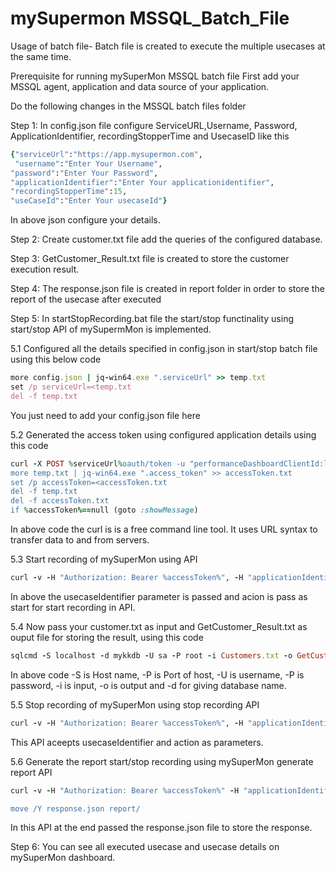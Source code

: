 #  mySupermon MSSQL_Batch_File

Usage of batch file-
Batch file is created to execute the multiple usecases at the same time. 

Prerequisite for running  mySuperMon  MSSQL batch file
First add your  MSSQL agent, application and data source of your application.

Do the following changes in the  MSSQL batch files folder

Step 1: In config.json file configure ServiceURL,Username, Password, ApplicationIdentifier, recordingStopperTime and UsecaseID like this
```ruby
{"serviceUrl":"https://app.mysupermon.com",
 "username":"Enter Your Username", 
"password":"Enter Your Password", 
"applicationIdentifier":"Enter Your applicationidentifier", 
"recordingStopperTime":15,
"useCaseId":"Enter Your usecaseId"}
```

In above json configure your details. 
 
Step 2: Create customer.txt file add the queries of the configured database.

Step 3: GetCustomer_Result.txt file is created to store the customer execution result.

Step 4: The response.json file is created in report folder in order to store the report of the usecase after executed

Step 5: In startStopRecording.bat file the start/stop functinality using start/stop API of mySupermMon is implemented.

5.1 Configured all the details specified in config.json in start/stop batch file using this below code
```ruby
more config.json | jq-win64.exe ".serviceUrl" >> temp.txt
set /p serviceUrl=<temp.txt
del -f temp.txt
```
You just need to add your config.json file here

5.2 Generated the access token using configured application details using this code
```ruby
curl -X POST %serviceUrl%oauth/token -u "performanceDashboardClientId:ljknsqy9tp6123" -d "grant_type=password" -d "username=%username%" -d "password=%password%" >> temp.txt
more temp.txt | jq-win64.exe ".access_token" >> accessToken.txt
set /p accessToken=<accessToken.txt
del -f temp.txt
del -f accessToken.txt
if %accessToken%==null (goto :showMessage)
```
In above code the curl is is a free command line tool. It uses URL syntax to transfer data to and from servers.

5.3 Start recording of mySuperMon using API 
```ruby
curl -v -H "Authorization: Bearer %accessToken%", -H "applicationIdentifier:%applicationIdentifier%" -X GET %serviceUrl%devaten/data/operation?usecaseIdentifier="customer&action=start"
```
In above the usecaseIdentifier parameter is passed and acion is pass as start for start recording  in API. 


5.4 Now pass your customer.txt as input and GetCustomer_Result.txt as ouput file for storing the result, using this code
```ruby
sqlcmd -S localhost -d mykkdb -U sa -P root -i Customers.txt -o GetCustomer_Result.out
```
In above code -S is Host name, -P is Port of host, -U is username, -P is password, -i is input, -o is output and -d for giving database name.

5.5 Stop recording of mySuperMon using stop recording API 
```ruby
curl -v -H "Authorization: Bearer %accessToken%", -H "applicationIdentifier:%applicationIdentifier%" -X GET %serviceUrl%devaten/data/operation?usecaseIdentifier="customer&action=stop"
```

This API aceepts usecaseIdentifier and action as parameters.

5.6 Generate the report start/stop recording using mySuperMon generate report API 
```ruby
curl -v -H "Authorization: Bearer %accessToken%" -H "applicationIdentifier:%applicationIdentifier%" -X GET %serviceUrl%devaten/data/generateReport >> response.json

move /Y response.json report/
 ```
In this API at the end passed the response.json file to store the response.

Step 6: You can see all executed usecase and usecase details on mySuperMon dashboard.





 
 

 
